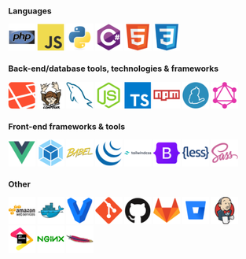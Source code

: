 <h3 align="left">Languages</h3>
<p align="left">
  <img src="https://raw.githubusercontent.com/devicons/devicon/master/icons/php/php-original.svg" alt="php" width="55" height="55"/>
  <img src="https://github.com/devicons/devicon/blob/master/icons/javascript/javascript-original.svg" alt="js" width="55" height="55"/>
  <img src="https://github.com/devicons/devicon/blob/master/icons/python/python-original.svg" alt="python" width="55" height="55"/>
  <img src="https://raw.githubusercontent.com/devicons/devicon/master/icons/csharp/csharp-original.svg" alt="c#" width="55" height="55"/>
  <img src="https://raw.githubusercontent.com/devicons/devicon/master/icons/html5/html5-original.svg" alt="html" width="55" height="55"/>
  <img src="https://raw.githubusercontent.com/devicons/devicon/master/icons/css3/css3-original.svg" alt="css" width="55" height="55"/>
  <!-- <img src="https://github.com/kroim/profile/blob/master/icons/icon_solidity.png?raw=true" alt="solidity" width="55" height="55"/> -->

<h3 align="left">Back-end/database tools, technologies & frameworks</h3>
<p align="left">
  <img src="https://raw.githubusercontent.com/devicons/devicon/master/icons/laravel/laravel-plain.svg" alt="laravel" width="55" height="55"/>
  <img src="https://raw.githubusercontent.com/devicons/devicon/master/icons/composer/composer-original.svg" alt="composer" width="55" height="55"/>
  <img src="https://raw.githubusercontent.com/devicons/devicon/master/icons/mysql/mysql-original.svg" alt="mysql" width="55" height="55"/>
  <img src="https://raw.githubusercontent.com/devicons/devicon/master/icons/nodejs/nodejs-original.svg" alt="nodejs" width="55" height="55"/>
  <img src="https://raw.githubusercontent.com/devicons/devicon/master/icons/typescript/typescript-original.svg" alt="ts" width="55" height="55"/>
  <img src="https://raw.githubusercontent.com/devicons/devicon/master/icons/npm/npm-original-wordmark.svg" alt="npm" width="55" height="55"/>
  <img src="https://raw.githubusercontent.com/devicons/devicon/master/icons/yarn/yarn-original.svg" alt="yarn" width="55" height="55"/>
  <img src="https://raw.githubusercontent.com/devicons/devicon/master/icons/graphql/graphql-plain.svg" alt="graphql" width="55" height="55"/>

<h3 align="left">Front-end frameworks & tools</h3>
<p align="left">
  <img src="https://raw.githubusercontent.com/devicons/devicon/master/icons/vuejs/vuejs-original.svg" alt="vuejs" width="55" height="55"/>
  <img src="https://raw.githubusercontent.com/devicons/devicon/master/icons/webpack/webpack-original.svg" alt="webpack" width="55" height="55"/>
  <img src="https://raw.githubusercontent.com/devicons/devicon/master/icons/babel/babel-original.svg" alt="babel" width="55" height="55"/>
  <img src="https://raw.githubusercontent.com/devicons/devicon/master/icons/jquery/jquery-original.svg" alt="jquery" width="55" height="55"/>
  <img src="https://raw.githubusercontent.com/devicons/devicon/master/icons/tailwindcss/tailwindcss-original-wordmark.svg" alt="tailwind" width="55" height="55"/>
  <img src="https://raw.githubusercontent.com/devicons/devicon/master/icons/bootstrap/bootstrap-original.svg" alt="bootstrap" width="55" height="55"/>
  <img src="https://raw.githubusercontent.com/devicons/devicon/master/icons/less/less-plain-wordmark.svg" alt="less" width="55" height="55"/>
  <img src="https://raw.githubusercontent.com/devicons/devicon/master/icons/sass/sass-original.svg" alt="sass" width="55" height="55"/>

<h3 align="left">Other</h3>
<p align="left">
  <img src="https://raw.githubusercontent.com/devicons/devicon/master/icons/amazonwebservices/amazonwebservices-original-wordmark.svg" alt="aws" width="55" height="55"/></a>
  <img src="https://raw.githubusercontent.com/devicons/devicon/master/icons/docker/docker-original.svg" alt="docker" width="55" height="55"/></a>
  <img src="https://raw.githubusercontent.com/devicons/devicon/master/icons/vagrant/vagrant-original.svg" alt="vagrant" width="55" height="55"/></a>
  <img src="https://raw.githubusercontent.com/devicons/devicon/master/icons/git/git-original.svg" alt="git" width="55" height="55"/></a>
  <img src="https://raw.githubusercontent.com/devicons/devicon/master/icons/github/github-original.svg" alt="github" width="55" height="55"/></a>
  <img src="https://raw.githubusercontent.com/devicons/devicon/master/icons/gitlab/gitlab-original.svg" alt="gitlab" width="55" height="55"/></a>
  <img src="https://raw.githubusercontent.com/devicons/devicon/master/icons/bitbucket/bitbucket-original.svg" alt="bitbucket" width="55" height="55"/></a>
  <img src="https://raw.githubusercontent.com/devicons/devicon/master/icons/jenkins/jenkins-original.svg" alt="jenkins" width="55" height="55"/></a>
  <img src="https://raw.githubusercontent.com/devicons/devicon/master/icons/jetbrains/jetbrains-original.svg" alt="jetbrains" width="55" height="55"/></a>
  <img src="https://raw.githubusercontent.com/devicons/devicon/master/icons/nginx/nginx-original.svg" alt="nginx" width="55" height="55"/></a>
  <img src="https://raw.githubusercontent.com/devicons/devicon/master/icons/apache/apache-original.svg" alt="apache" width="55" height="55"/></a>
